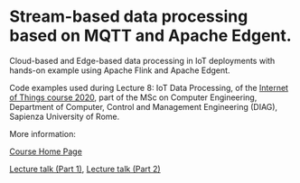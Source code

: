 # Stream-based data processing based on MQTT and Apache Edgent.

Cloud-based and Edge-based data processing in IoT deployments with hands-on example using Apache Flink and Apache Edgent.

Code examples used during Lecture 8: IoT Data Processing, of the [Internet of Things course 2020](http://ichatz.me/Site/InternetOfThings2020), 
part of the MSc on Computer Engineering, Department of Computer, Control and Management Engineering (DIAG), 
Sapienza University of Rome.

More information:

[Course Home Page](http://ichatz.me/Site/InternetOfThings2020)

[Lecture talk (Part 1)](https://youtu.be/0rXK9lWKZz4), [Lecture talk (Part 2)](https://youtu.be/0njozHFYC14)

